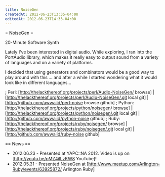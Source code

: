 ```yaml
---
title: NoiseGen
createdAt: 2012-06-23T13:35-04:00
editedAt: 2012-06-23T14:33-04:00
---
```


= NoiseGen =

20-Minute Software Synth

Lately I've been interested in digital audio. While exploring, I ran into the PortAudio library, which makes it really easy to output sound from a variety of languages and on a variety of platforms.

I decided that using generators and combinators would be a good way to play around with this ... and after a while I started wondering what it would look like in different languages...

; Perl: [http://thelackthereof.org/projects/perl/Audio-NoiseGen/ browse] | [http://thelackthereof.org/projects/perl/Audio-NoiseGen/.git local git] | [http://github.com/awwaiid/perl-noise browse github]
; Python: [http://thelackthereof.org/projects/python/noisegen/ browse] | [http://thelackthereof.org/projects/python/noisegen/.git local git] | [http://github.com/awwaiid/python-noise github]
; Ruby: [http://thelackthereof.org/projects/ruby/noisegen/ browse] | [http://thelackthereof.org/projects/ruby/noisegen/.git local git] | [http://github.com/awwaiid/ruby-noise github]

== News ==
* 2012.06.23 - Presented at YAPC::NA 2012. Video is up on [http://youtu.be/pMZ4ilLzKW8 YouTube]!
* 2012.05.31 - Presented NoiseGen at [http://www.meetup.com/Arlington-Ruby/events/63925872/ Arlington Ruby]


